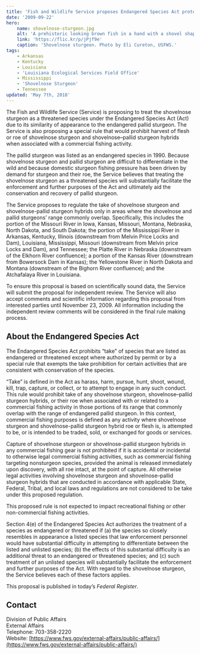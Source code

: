 ```yaml
---
title: 'Fish and Wildlife Service proposes Endangered Species Act protection for the shovelnose sturgeon'
date: '2009-09-22'
hero:
    name: shovelnose-sturgeon.jpg
    alt: 'A prehistoric looking brown fish in a hand with a shovel shaped face.'
    link: 'https://flic.kr/p/jPjf9e'
    caption: 'Shovelnose sturgeon. Photo by Eli Cureton, USFWS.'
tags:
    - Arkansas
    - Kentucky
    - Louisiana
    - 'Louisiana Ecological Services Field Office'
    - Mississippi
    - 'Shovelnose Sturgeon'
    - Tennessee
updated: 'May 7th, 2018'
---
```


The Fish and Wildlife Service (Service) is proposing to treat the shovelnose sturgeon as a threatened species under the Endangered Species Act (Act) due to its similarity of appearance to the endangered pallid sturgeon. The Service is also proposing a special rule that would prohibit harvest of flesh or roe of shovelnose sturgeon and shovelnose–pallid sturgeon hybrids when associated with a commercial fishing activity.

The pallid sturgeon was listed as an endangered species in 1990. Because shovelnose sturgeon and pallid sturgeon are difficult to differentiate in the wild and because domestic sturgeon fishing pressure has been driven by demand for sturgeon and their roe, the Service believes that treating the shovelnose sturgeon as a threatened species will substantially facilitate the enforcement and further purposes of the Act and ultimately aid the conservation and recovery of pallid sturgeon.

The Service proposes to regulate the take of shovelnose sturgeon and shovelnose-pallid sturgeon hybrids only in areas where the shovelnose and pallid sturgeons’ range commonly overlap. Specifically, this includes the portion of the Missouri River in Iowa, Kansas, Missouri, Montana, Nebraska, North Dakota, and South Dakota; the portion of the Mississippi River in Arkansas, Kentucky, Illinois (downstream from Melvin Price Locks and Dam), Louisiana, Mississippi, Missouri (downstream from Melvin price Locks and Dam), and Tennessee; the Platte River in Nebraska (downstream of the Elkhorn River confluence); a portion of the Kansas River (downstream from Bowersock Dam in Kansas); the Yellowstone River in North Dakota and Montana (downstream of the Bighorn River confluence); and the Atchafalaya River in Louisiana.

To ensure this proposal is based on scientifically sound data, the Service will submit the proposal for independent review. The Service will also accept comments and scientific information regarding this proposal from interested parties until November 23, 2009. All information including the independent review comments will be considered in the final rule making process.

## About the Endangered Species Act

The Endangered Species Act prohibits “take” of species that are listed as endangered or threatened except where authorized by permit or by a special rule that exempts the take prohibition for certain activities that are consistent with conservation of the species.

“Take” is defined in the Act as harass, harm, pursue, hunt, shoot, wound, kill, trap, capture, or collect, or to attempt to engage in any such conduct. This rule would prohibit take of any shovelnose sturgeon, shovelnose–pallid sturgeon hybrids, or their roe when associated with or related to a commercial fishing activity in those portions of its range that commonly overlap with the range of endangered pallid sturgeon. In this context, commercial fishing purposes is defined as any activity where shovelnose sturgeon and shovelnose-pallid sturgeon hybrid roe or flesh is, is attempted to be, or is intended to be traded, sold, or exchanged for goods or services.

Capture of shovelnose sturgeon or shovelnose-pallid sturgeon hybrids in any commercial fishing gear is not prohibited if it is accidental or incidental to otherwise legal commercial fishing activities, such as commercial fishing targeting nonsturgeon species, provided the animal is released immediately upon discovery, with all roe intact, at the point of capture. All otherwise legal activities involving shovelnose sturgeon and shovelnose–pallid sturgeon hybrids that are conducted in accordance with applicable State, Federal, Tribal, and local laws and regulations are not considered to be take under this proposed regulation.

This proposed rule is not expected to impact recreational fishing or other non-commercial fishing activities.

Section 4(e) of the Endangered Species Act authorizes the treatment of a species as endangered or threatened if (a) the species so closely resembles in appearance a listed species that law enforcement personnel would have substantial difficulty in attempting to differentiate between the listed and unlisted species; (b) the effects of this substantial difficulty is an additional threat to an endangered or threatened species; and (c) such treatment of an unlisted species will substantially facilitate the enforcement and further purposes of the Act. With regard to the shovelnose sturgeon, the Service believes each of these factors applies.

This proposal is published in today’s _Federal Register_.

## Contact

Division of Public Affairs  
External Affairs  
Telephone: 703-358-2220  
Website: [https://www.fws.gov/external-affairs/public-affairs/](https://www.fws.gov/external-affairs/public-affairs/)
